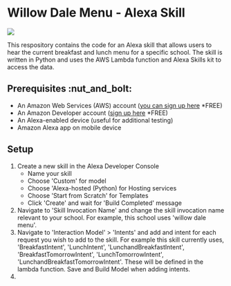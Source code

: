 <h1>Willow Dale Menu - Alexa Skill</h1> <img src="https://i.imgur.com/I4EbBQV.png"/>

This respository contains the code for an Alexa skill that allows users to hear the current breakfast and lunch menu for a specific school. The skill is written in Python and uses the AWS Lambda function and Alexa Skills kit to access the data.

<h2>Prerequisites :nut_and_bolt:</h2>

* An Amazon Web Services (AWS) account (<a href="https://aws.amazon.com/free/?trk=78b916d7-7c94-4cab-98d9-0ce5e648dd5f&sc_channel=ps&s_kwcid=AL!4422!3!432339156165!e!!g!!create%20aws%20account&ef_id=Cj0KCQiAic6eBhCoARIsANlox86TYDv0SwS8ZeHSBz83fubw5sXAhH_TBkWOhPDbwLqhL2emHYOICfgaAhIMEALw_wcB:G:s&s_kwcid=AL!4422!3!432339156165!e!!g!!create%20aws%20account&all-free-tier.sort-by=item.additionalFields.SortRank&all-free-tier.sort-order=asc&awsf.Free%20Tier%20Types=*all&awsf.Free%20Tier%20Categories=*all">you can sign up here</a> *FREE)
* An Amazon Developer account (<a href="https://developer.amazon.com/en-US/docs/alexa/ask-overviews/create-developer-account.html">sign up here</a> *FREE)
* An Alexa-enabled device (useful for additional testing)
* Amazon Alexa app on mobile device

<h2>Setup</h2>

1. Create a new skill in the Alexa Developer Console
    - Name your skill
    - Choose 'Custom' for model
    - Choose 'Alexa-hosted (Python) for Hosting services
    - Choose 'Start from Scratch' for Templates
    - Click 'Create' and wait for 'Build Completed' message
2. Navigate to 'Skill Invocation Name' and change the skill invocation name relevant to your school. For example, this school uses 'willow dale menu'.
3. Navigate to 'Interaction Model' > 'Intents' and add and intent for each request you wish to add to the skill. For example this skill currently uses, 'BreakfastIntent', 'LunchIntent', 'LunchandBreakfastIntent', 'BreakfastTomorrowIntent', 'LunchTomorrowIntent', 'LunchandBreakfastTomorrowIntent'. These will be defined in the lambda function. Save and Build Model when adding intents.
4.
